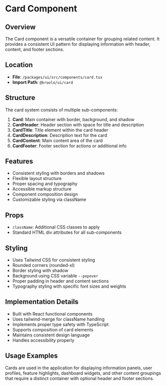 # Card Component

## Overview
The Card component is a versatile container for grouping related content. It provides a consistent UI pattern for displaying information with header, content, and footer sections.

## Location
- **File**: `/packages/ui/src/components/card.tsx`
- **Import Path**: `@kroolo/ui/card`

## Structure
The card system consists of multiple sub-components:

1. **Card**: Main container with border, background, and shadow
2. **CardHeader**: Header section with space for title and description
3. **CardTitle**: Title element within the card header
4. **CardDescription**: Description text for the card
5. **CardContent**: Main content area of the card
6. **CardFooter**: Footer section for actions or additional info

## Features
- Consistent styling with borders and shadows
- Flexible layout structure
- Proper spacing and typography
- Accessible markup structure
- Component composition design
- Customizable styling via className

## Props
- `className`: Additional CSS classes to apply
- Standard HTML div attributes for all sub-components

## Styling
- Uses Tailwind CSS for consistent styling
- Rounded corners (rounded-xl)
- Border styling with shadow
- Background using CSS variable `--popover`
- Proper padding in header and content sections
- Typography styling with specific font sizes and weights

## Implementation Details
- Built with React functional components
- Uses tailwind-merge for className handling
- Implements proper type safety with TypeScript
- Supports composition of card elements
- Maintains consistent design language
- Handles accessibility properly

## Usage Examples
Cards are used in the application for displaying information panels, user profiles, feature highlights, dashboard widgets, and other content groupings that require a distinct container with optional header and footer sections.